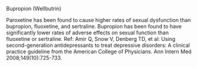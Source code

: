 Bupropion (Wellbutrin)

Paroxetine has been found to cause higher rates of sexual dysfunction than bupropion, fluoxetine, and sertraline. Bupropion has been found to have significantly lower rates of adverse effects on sexual function than fluoxetine or sertraline.
Ref: Amir Q, Snow V, Denberg TD, et al: Using second-generation antidepressants to treat depressive disorders: A clinical practice guideline from the American College of Physicians. Ann Intern Med 2008;149(10):725-733.